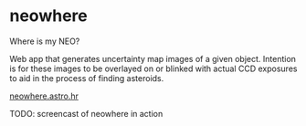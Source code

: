 # neowhere
Where is my NEO?

Web app that generates uncertainty map images of a given object. Intention is for these images to be overlayed on or blinked with actual CCD exposures to aid in the process of finding asteroids.

[neowhere.astro.hr](http://neowhere.astro.hr)


TODO: screencast of neowhere in action



